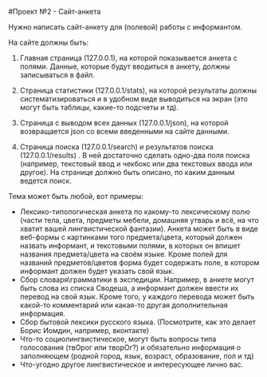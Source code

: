 #Проект №2 - Сайт-анкета

Нужно написать сайт-анкету для (полевой) работы с информантом. 

На сайте должны быть:

1) Главная страница (127.0.0.1), на которой показывается анкета с полями. 
Данные, которые будут вводиться в анкету, должны записываться в файл.

2) Страница статистики (127.0.0.1/stats), на которой результаты должны систематизироваться и в удобном виде выводиться 
на экран (это могут быть таблицы, какие-то подсчеты и тд).

3) Страница с выводом всех данных (127.0.0.1/json), на которой возвращается json со всеми введенными на сайте данными.

4) Страница поиска (127.0.0.1/search) и результатов поиска (127.0.0.1/results) . 
В ней достаточно сделать одно-два поля поиска (например, текстовый ввод и чекбокс или два текстовых ввода или другое). На странице должно быть описано, по каким данным ведется поиск.

Тема может быть любой, вот примеры:

- Лексико-типологическая анкета по какому-то лексическому полю (части тела, цвета, предметы мебели, домашняя утварь и всё, на что хватит вашей лингвистической фантазии). Анкета может быть в виде веб-формы с картинками того предмета/цвета, который должен назвать информант, и текстовыми полями, в которых он впишет названия предмета/цвета на своём языке. Кроме полей для названий предметов/цветов форма будет содержать поле, в котором информант должен будет указать свой язык.
- Сбор словаря\грамматики в экспедиции. Например, в анкете могут быть слова из списка Сводеша, а информант должен ввести их перевод на свой язык. Кроме того, у каждого перевода может быть какой-то комментарий или какая-то другая дополнительная информация. 
- Сбор бытовой лексики русского языка. (Посмотрите, как это делает Борис Иомдин, например, вконтакте)
- Что-то социолингвистическое, могут быть вопросы типа голосования (твОрог или творОг?) и обязательно информация о заполняющем (родной город, язык, возраст, образование, пол и тд)
- Что-угодно другое лингвистическое и интересующее лично вас.

